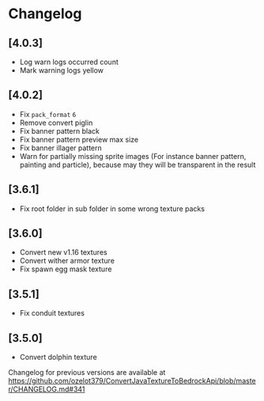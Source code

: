 # Changelog

## [4.0.3]
- Log warn logs occurred count
- Mark warning logs yellow

## [4.0.2]
- Fix `pack_format` `6`
- Remove convert piglin
- Fix banner pattern black
- Fix banner pattern preview max size
- Fix banner illager pattern
- Warn for partially missing sprite images (For instance banner pattern, painting and particle), because may they will be transparent in the result

## [3.6.1]
- Fix root folder in sub folder in some wrong texture packs

## [3.6.0]
- Convert new v1.16 textures
- Convert wither armor texture
- Fix spawn egg mask texture

## [3.5.1]
- Fix conduit textures

## [3.5.0]
- Convert dolphin texture

Changelog for previous versions are available at https://github.com/ozelot379/ConvertJavaTextureToBedrockApi/blob/master/CHANGELOG.md#341
